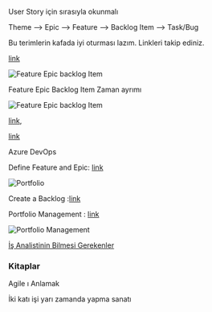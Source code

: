 
User Story için sırasıyla okunmalı


Theme --> Epic --> Feature --> Backlog Item --> Task/Bug

Bu terimlerin kafada iyi oturması lazım. Linkleri takip ediniz.


[link](https://www.pem360.com/blog/Agile/Theme-Konu-User-Story-Kullanici-Hikayesi-ve-Epic-Destan-Kavramlari/213)

![Feature Epic backlog Item](https://github.com/muratcabuk/Notes/blob/master/EpicFeatureBacklogitem.jpg)


Feature Epic Backlog Item Zaman ayrımı

![Feature Epic backlog Item](https://github.com/muratcabuk/Notes/blob/master/Requirements-size-Epic-Feature-PBI-User-Story-Task-1.png)


[link](http://www.ilkimdilara.com/kullanici-hikayesi/),

[link](http://www.ilkimdilara.com/kullanici-hikayesi-detaylandirma-yontemleri/)



Azure DevOps 

Define Feature and Epic: [link](https://docs.microsoft.com/tr-tr/azure/devops/boards/backlogs/define-features-epics?view=vsts&tabs=new-nav)

![Portfolio](https://github.com/muratcabuk/Notes/blob/master/management-team-backlog-epics.png)

Create a Backlog :[link](https://docs.microsoft.com/en-us/azure/devops/boards/backlogs/create-your-backlog?view=vsts&tabs=new-nav)

Portfolio Management : [link](https://docs.microsoft.com/en-us/azure/devops/boards/plans/portfolio-management?view=vsts&tabs=new-nav)

![Portfolio Management](https://github.com/muratcabuk/Notes/blob/master/five-levels-portfolio-backlogs.png)

[İş Analistinin Bilmesi Gerekenler](http://www.ilkimdilara.com/agile-is-analistinin-bilmesi-gereken-teknikler/)

### Kitaplar

Agile ı Anlamak

İki katı işi yarı zamanda yapma sanatı


